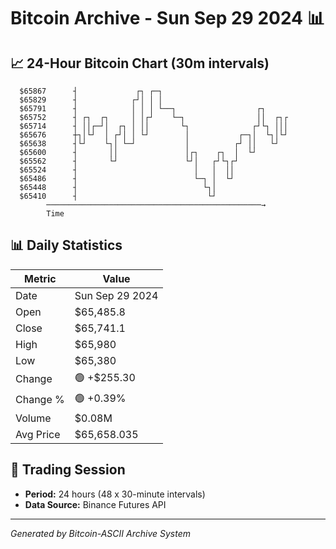 # Bitcoin Archive - Sun Sep 29 2024 📊

## 📈 24-Hour Bitcoin Chart (30m intervals)

```
  $65867      ┤             ┌┐ ┌─┐                             
  $65829      ┤            ┌┘│ │ │                             
  $65791      ┤            │ │ │ └──┐                  ┌┐      
  $65752      ┤ ┌┐  ┌┐     │ │┌┘    └─┐                ││  ┌┐┌ 
  $65714      ┤ ││┌─┘│  ┌┐ │ ││       └┐              ┌┘└┐ │││ 
  $65676      ┼┐│└┘  │ ┌┘│ │ └┘        │           ┌─┐│  └┐│└┘ 
  $65638      ┤└┘    └┐│ └─┘           │          ┌┘ ││   └┘   
  $65600      ┤       ││               │┌┐    ┌┐  │  └┘        
  $65562      ┤       └┘               └┘│   ┌┘└┐┌┘            
  $65524      ┤                          │   │  ││             
  $65486      ┤                          └─┐ │  └┘             
  $65448      ┤                            └┐│                 
  $65410      ┤                             └┘                 
        ────────────────────────────────────────────────→
        Time
```

## 📊 Daily Statistics

| Metric | Value |
|--------|-------|
| Date | Sun Sep 29 2024 |
| Open | $65,485.8 |
| Close | $65,741.1 |
| High | $65,980 |
| Low | $65,380 |
| Change | 🟢 +$255.30 |
| Change % | 🟢 +0.39% |
| Volume | $0.08M |
| Avg Price | $65,658.035 |

## 📅 Trading Session

- **Period:** 24 hours (48 x 30-minute intervals)
- **Data Source:** Binance Futures API

---
*Generated by Bitcoin-ASCII Archive System*
